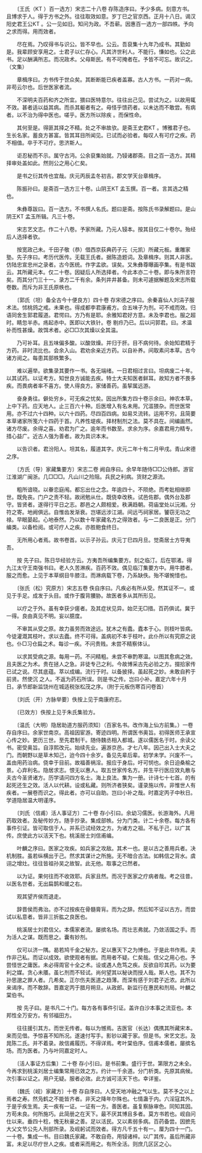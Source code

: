 <!-- { "loadSidebar": true } -->
　　〔王氏（KT ）百一选方〕宋志二十八卷 存陈造序曰。予少多病。刻意方书。且博求于人。得于方书之外。往往取效如意。岁丁巳之官京西。正月十八日。谒汉阳史君王公KT 。公一见如旧。知问为政。不吾蕲。因惠百一选方一部四帙。予向之求而得。用而效者。

　　尽在焉。乃叹得书与识公。皆不早也。公云。吾裒集十九年乃成书。其勤如是。我辈顾安享用之。士君子以仁存心。凡其济世利人。不能行。慊如也。公之此书。足以酬满所志。而况政术。父母斯民。有不可掩者在。予皆不可忘。故识之。（文集）

　　章楫序曰。方书传于世众矣。其断断能已疾者盖寡。古人方书。一药对一病。非苟云尔也。后世医家者流。

　　不深明夫百药和齐之所宜。猥曰医特意尔。往往出己见。尝试为之。以故用辄不效。甚者适以益其病。而杀其躯者有之。毋怪乎馈药者。以未达而不敢尝。有病者。以不治为得中医也。嗟乎。医方所以除疾 。而保性命。

　　其何至是。得匪其择之不精。处之不审故欤。是斋王史君KT 。博雅君子也。生长名家。蓄良方甚富。皆其耳目所闻见。已试而必验者。每叹人有可疗之疾。药不相值。卒于不可疗。思济斯人。

　　讵忍秘而不示。属守古沔。公余裒集始就。乃锓诸郡斋。目之百一选方。其精择审处盖如此。然则公之用心仁矣。

　　是书之衍其传也宜哉。庆元丙辰孟冬初吉。郡文学天台章楫序。

　　陈振孙曰。是斋百一选方三十卷。山阴王KT 孟玉撰。百一者。言其选之精也。

　　朱彝尊跋曰。百一选方。不书撰人名氏。题曰是斋。按陈氏书录解题曰。是山阴王KT 孟玉所辑。凡三十卷。

　　宋志艺文志。作二十八卷。予家所藏。乃元人锓本。按其目仅二十卷尔。殆经后人选择者欤。

　　按宽政己未。千田子敬（恭）借西京荻典药子元（元凯）所藏元板。重雕家塾。先子序曰。考历代医传。无载王氏者。据陈造题词。及章楫序。则其人非医。仿陆忠宣忠州之录者。古今医统。作字孟欲。误矣。又朱彝尊曝画亭集。有是书跋云。其所藏元本。仅二十卷。因疑后人所选择者。今此本亦二十卷。即与朱所言符矣。而其分门三十一。录方二千有余。条列井井甚备。则未可遽据解题及宋志所载卷数。而斥为非王氏原帙也。

　　〔郭氏（坦）备全古今十便良方〕四十卷 存宋德之序曰。余秦喜仙人刘涓子服术法。怵桃鸽之戒。未果也。得成都李君康甫方。合五味子为剂。可不戒而效。归语同舍生郭君履道。君愕曰。方乃有是耶。余雅知君好方意。未及李君也。服之超时。睛忽半赤。疡起赤中。医即以大铁针。卷 剔疖乃已。后以问郭君。曰。术温补而性甚燥。故饵术者。必□□次其燥以全其温。

　　乃可补耳。且五味偏多酸。以酸敛燥。并归于肝。目不病何待。余始知君精于方药。非时流比也。会余入山。君劝余亲近方药。以自补养。间取素问本草。古今诸方阅之。每患其部帙繁多。

　　难以遍举。欲集录其要作一书。各无端绪。一日君相过言曰。坦病废二十年。以其试药。以证考方。知世良方诚能去疾。特士大夫知医者鲜耳。故知方者不畏多疾。而畏病者率不喜方。使人得良方。家储善药。虽挈属远游。

　　奋身勇往。僻处穷乡。可无疾之忧矣。因出所集方四十卷示余曰。神农本草。上中下药。应天地人。止三百六十种。后医增入有名未用。冗滥猥杂。而世医常用。亦不过六十四种。以六十四药。尽四百四病。如易爻流转。运用不穷。且简要本草诸家所笺六十四药于首。凡养性堤疾。择材制剂之法。莫不具在。间编画然。诸方尽废。余得之喜。劝君为广之。逾年而书数至。求余为序。余嘉君用力精专。措心益广。近古人强为善者。故为具识本末。

　　以告识者。君汾阳人。坦其名，履道其字。庆元二年十有二月甲戌。青山宋德之序。

　　〔方氏（导）家藏集要方〕宋志二卷 阙自序曰。余早年随侍□□公侍郎。游官江淮湖广闽浙。几□□□。凡山川之险阻。兵民之利病。货财之源流。

　　粗所谙晓。以眷恋庭闱。都忘出仕之念。年逾四十。不陨绝。而考妣相继即世。既免丧。门户之责不轻。故闭勉从仕。既侥幸改秩。试邑佐郡。偶外台及郡守。皆贤者。遂得行平日之志。郡邑之人颇相爱。秩满趋朝。荷庙堂处以沅湘。分符之寄。地阙俱远。自惟齿发渐衰。岂堪远涉江湖。间远丐祠家居。饕窃无功之禄。早眠晏起。心地泰然。乃以数十年家藏名方之得效者。与一二良医是正。分门编类。以备检阅。或可疗人之疾。亦胜鲍食终日。

　　无所用心者焉。故书卷首。以示子孙云。庆元丁巳四月旦。觉斋居士方导夷吾。

　　按 先子曰。陈日华经验方云。方夷吾所编集要方。刻之临汀。后在鄂渚。得九江太守王南强书曰。老人久苦淋疾。百药不效。偶见临汀集要方中。用牛膝者。服之而愈。上见于本草纲目牛膝注。而淋病载下卷，乃系缺佚。殆不堪惋惜也。

　　〔张氏（松）究原方〕宋志五卷 佚自序曰。凡疾必有所从受。然其证不一。或见于手足。成发于头目。或作于腹背腰胁。故医者多从其所形见。

　　以疗之于外。虽有幸获少瘥者。及其症状见异。始茫无□措。百药俱试。冀于一得。良由真见不明。妄以臆度。

　　不审其从受之原。故力虽劳而效途远。犹木之有蠹。蠹本于心。则枝叶皆病。今徒灌溉其枝叶。求以去蠹。终不可得。盖病初不本于枝叶。此仆所以有究原之说也。仆□习仓扁之术。每诊一疾。不问贵贱。未尝不精察体认。

　　以求其受病之源。每用一药。不问精粗。未尝不审酌寒温。以图其愈病之效。且夫医之为术。贵在拯人之急。非徒专己之利。今故博采古先必验之方。掇拾家传已试之说。尽其底蕴。萃以成编。流行于时。以备披择。虽起死之妙。未敢自矜于前贤。然使沉 之人。不返为药石所误。则是书之传。岂曰小补。嘉定六年十月日。承节郎新监饶州在城适税张松茂之序。（附于元板伤寒百问卷首）

　　〔刘氏（开）方脉举要〕佚按上见于南康府志。

　　〔已效方〕佚按上见于朱氏集验方。

　　〔温氏（大明）隐居助道方服药须知〕（百家名书。改作海上仙方前集。）一卷 存自序曰。余家世南京。高祖因宦游。寄迹四明。所谓医书奥旨。初得医师王承宣心传之妙。更历三世。至先君制干。随侍魏丞相入都城。遂以儒医名于时。余读父书。密受奥旨。自淳熙改元。始续先业。遍游京邑。才七八年。因己出入士大夫之门。而朝野以是草木知己，迨今四十余岁。备见先辈后辈。初学未学。兴废不一。盖由用药治病。侥幸于目前。故福善祸淫。报应于身后。吁可悯也。余日迫桑榆之景。心弃利名。隐居求志。恨无以惠人。取五世家传名方。并生平行医应效丸散与夫古今圣贤诸方。历学请问四方名士。海上良法。集为一册。计诗七十七首。的有起死还生之效。活人以代耕。设或私藏。则所济者狭矣。谨录施以传。非惟世人有疾者。一展卷而识之。得此者。亦可以自助。岂曰小补之哉。时嘉定丙子中秋日。学道隐居温大明谨序。

　　〔刘氏（信甫）活人事证方〕二十卷 存小引曰。余幼习儒医。长游海外。凡用药取效者。及秘传妙方。随手抄录。集成部帙。分为门类。计二十余卷。每方各有事件引证。皆可取信于人。并系已试经效之方。为诸方之祖。不私于己，以广其传。庶使此方以活天下也。桃溪居士刘信甫编。

　　叶麟之序曰。医家之攻疾。如兵家之攻敌。其术一也。是以古之善用兵者。决机制胜。虽若纵横出于己。然求其谋计之所施。无不暗合古法。如韩信之背水。虞诩之增灶。往往皆祖孙吴之故智。此无他。取事之已然者。

　　以为证。果何往而不收效耶。兵家且然。而况于医家之疗病者哉。考之往昔。以医名世者。无出扁鹊和缓之右。

　　观其望齐侯而退走。

　　辞晋侯而弗治。亦不过按疾在骨髓膏肓。而为之辞。然后知不证以古方。而尝试以私意者。皆非三折肱之良医也。

　　桃溪居士刘君信父。本儒家者流。屡摈名场。而壮志弗就。乃敛活国之手。而为活人之谋。既而思之。囊有妙剂。

　　仅可以济一隅。曷若鸠千金之秘方。足以惠天下之为博也。于是此书作焉。夫作非己私。而证以成效。欲使观者有据。而用者不疑。仁矣哉。信父之用心也。予尝怪世之庸医。未必得周官十全之术。设或遇人危笃之疾。反欲自珍其药。以为要利之媒。贪心未餍。虽匕剂而不轻试。尚何望其以秘诀而授人哉。斯人也。其不为孙思邈之罪人者。几希矣。正尔伤夫医道之趋薄。而深有感于刘君子近浓。此所以 来谒序。而不敢辞。晋嘉定丙于腊月朔旦。从政郎。新监行在惠民和剂局。叶麟之棠伯书。

　　按 先子曰。是书凡二十门。每方各有事件引证。盖许白沙本事之流亚也。本邦性全万安方。有邻福田方。

　　往往援引其方。而世无传者。每以为憾焉。吉医官（长达）偶携其所藏宋本。来而见借。予惊喜不知所况。遂速付写手。影钞以藏于家。但是书。宋艺文志。及晁陈二氏。并不着录。故信甫履历。不得详焉。考叶棠伯序。信甫本儒者。屡摈名场。而为医者。乃与叶同嘉定时人。

　　〔活人事证方后集〕二十卷 存小引曰。是书前集。盛行于世。第限方之未全。今再求到桃溪刘居士编集常用已效之方。约计一千余道。分门析类。先原其病候。次引事以证之。用户无疑。服者必效。此方诚可活天下也。幸详鉴。

　　〔魏氏（岘）家藏方〕十卷 存自序曰。人受天地冲融之气以生。莫不予之以上焉者之寿。然凫鹤之不能皆齐者。非天之降年尔殊也。七情蛊于内。六淫寇其外。于是乎疾生焉。夫一疾有一证。一证有一方。善医者。虽复察脉审色。同知其因。方苟未良。何所施巧。此简册之在天下。最不厌其博且多者。莫方书若也。岘自问仕以来。垂四十稔，愧无秋豪之善。足以活民。又以素弱多病。百药备尝。因摭先大父文节公先人刑部所录。及岘躬试而效者。得方凡千五十有一。厘为四十一门。一十卷。集成一书。目曰魏氏家藏。不敢自奇。用锓诸梓。以广其传。虽后所藏非富。未足以尽疗世人之疾。或者采而用之。有所全活。则庶几区区之心。

